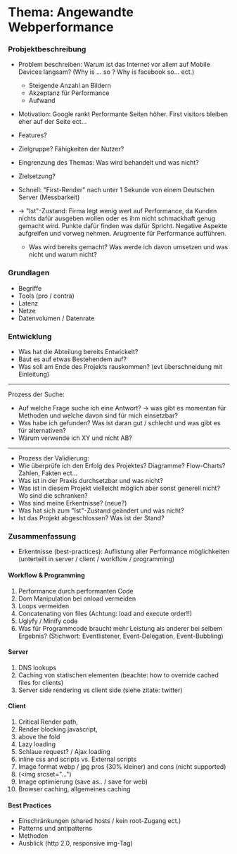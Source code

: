 # Thema: Angewandte Webperformance

### Probjektbeschreibung
* Problem beschreiben: Warum ist das Internet vor allem auf Mobile Devices langsam? (Why is ... so ? Why is facebook so... ect.)
	* Steigende Anzahl an Bildern
	* Akzeptanz für Performance
	* Aufwand

* Motivation: Google rankt Performante Seiten höher. First visitors bleiben eher auf der Seite ect... 
* Features?
* Zielgruppe? Fähigkeiten der Nutzer?
* Eingrenzung des Themas: Was wird behandelt und was nicht?
* Zielsetzung?
* Schnell: "First-Render" nach unter 1 Sekunde von einem Deutschen 
Server (Messbarkeit)
* -> "Ist"-Zustand: Firma legt wenig wert auf Performance, da Kunden nichts dafür ausgeben wollen oder es ihm nicht schmackhaft genug gemacht wird.
Punkte dafür finden was dafür Spricht. Negative Aspekte aufgreifen und vorweg nehmen. Arugmente für Performance aufführen.
	* Was wird bereits gemacht? Was werde ich davon umsetzen und was nicht und warum nicht?

### Grundlagen
* Begriffe
* Tools (pro / contra)
* Latenz
* Netze
* Datenvolumen / Datenrate


### Entwicklung
* Was hat die Abteilung bereits Entwickelt?
* Baut es auf etwas Bestehendem auf?
* Was soll am Ende des Projekts rauskommen? (evt überschneidung mit Einleitung)

- - -

Prozess der Suche:
* Auf welche Frage suche ich eine Antwort? -> was gibt es momentan für Methoden und welche davon sind für mich einsetzbar?
*  Was habe ich gefunden? Was ist daran gut / schlecht und was gibt es für alternativen?
* Warum verwende ich XY und nicht AB?

- - -

* Prozess der Validierung:
* Wie überprüfe ich den Erfolg des Projektes? Diagramme? Flow-Charts? Zahlen, Fakten ect...
* Was ist in der Praxis durchsetzbar und was nicht?
* Was ist in diesem Projekt vielleicht möglich aber sonst generell nicht? Wo sind die schranken? 
* Was sind meine Erkentnisse? (neue?)
* Was hat sich zum "Ist"-Zustand geändert und was nicht?
* Ist das Projekt abgeschlossen? Was ist der Stand?

### Zusammenfassung
* Erkentnisse (best-practices): Auflistung aller Performance möglichkeiten (unterteilt in server / client / workflow / programming)


#### Workflow & Programming
1. Performance durch performanten Code
2. Dom Manipulation bei onload vermeiden
3. Loops vermeiden
4. Concatenating von files (Achtung: load and execute order!!)
5. Uglyfy / Minify code
6. Was für Programmcode braucht mehr Leistung als anderer bei selbem Ergebnis? (Stichwort: Eventlistener, Event-Delegation, Event-Bubbling)

#### Server
1. DNS lookups
2. Caching von statischen elementen (beachte: how to override cached files for clients)
3. Server side rendering vs client side (siehe zitate: twitter)

#### Client
1. Critical Render path, 
2. Render blocking javascript, 
3. above the fold
4. Lazy loading
5. Schlaue request? / Ajax loading
6. inline css and scripts vs. External scripts
7. Image format webp / jpg pros (30% kleiner) and cons (nicht supported)
8. (<img srcset="...")
9. Image optimierung (save as.. / save for web)
10. Browser caching, allgemeines caching

#### Best Practices
* Einschränkungen (shared hosts / kein root-Zugang ect.)
* Patterns und antipatterns
* Methoden
* Ausblick (http 2.0, responsive img-Tag)

